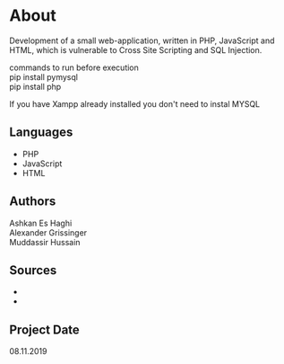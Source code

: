 # About
Development of a small web-application, written in PHP, JavaScript and HTML,
which is vulnerable to Cross Site Scripting and SQL Injection.

commands to run before execution <br>
pip install pymysql <br>
pip install php

If you have Xampp already installed you don't need to instal MYSQL

## Languages
* PHP
* JavaScript
* HTML

## Authors
Ashkan Es Haghi <br>
Alexander Grissinger <br>
Muddassir Hussain <br>

## Sources
* 
* 

## Project Date
08.11.2019
